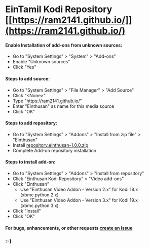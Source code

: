 # EinTamil Kodi Repository [[https://ram2141.github.io/]](https://ram2141.github.io/)

#### Enable Installation of add-ons from unknown sources:
* Go to "System Settings" > "System" > "Add-ons"
* Enable "Unknown sources"
* Click "Yes"

#### Steps to add source:
* Go to "System Settings" > "File Manager" > "Add Source"
* Click "\<None>"
* Type "https://ram2141.github.io/"
* Enter "Einthusan" as name for this media source
* Click "OK"

#### Steps to add repository:
* Go to "System Settings" > "Addons" > "Install from zip file" > "Einthusan"
* Install [repository.einthusan-1.0.0.zip](repository.einthusan-1.0.0.zip)
* Complete Add-on repository installation

#### Steps to install add-on:
* Go to "System Settings" > "Addons" > "Install from repository"
* Click "Einthusan Kodi Repository" > "Video add-ons"
* Click "Einthusan"
  * Use "Einthusan Video Addon - Version 2.x" for Kodi 18.x (xbmc.python 2.x)
  * Use "Einthusan Video Addon - Version 3.x" for Kodi 19.x (xbmc.python 3.x)
* Click "Install"
* Click "OK"

#### For bugs, enhancements, or other requests [create an issue](https://github.com/ram2141/einthu/issues)

### :-)
